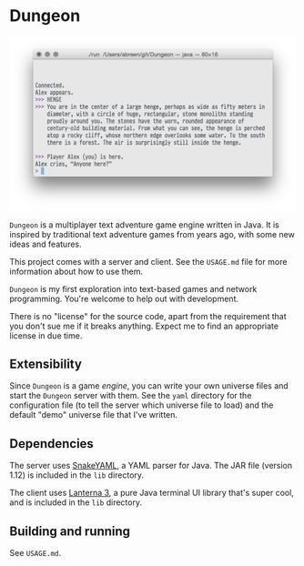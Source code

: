 # Dungeon

![Logged into a server](https://raw.githubusercontent.com/abreen/Dungeon/master/screenshot.png)

`Dungeon` is a multiplayer text adventure game engine written in Java. It
is inspired by traditional text adventure games from years ago, with some
new ideas and features.

This project comes with a server and client. See the `USAGE.md` file for
more information about how to use them.

`Dungeon` is my first exploration into text-based games and network
programming. You're welcome to help out with development.

There is no "license" for the source code, apart from the requirement that
you don't sue me if it breaks anything. Expect me to find an appropriate
license in due time.


## Extensibility

Since `Dungeon` is a game *engine*, you can write your own universe files
and start the `Dungeon` server with them. See the `yaml` directory for
the configuration file (to tell the server which universe file to
load) and the default "demo" universe file that I've written.

## Dependencies

The server uses [SnakeYAML][snakeyaml], a YAML parser for Java. The JAR
file (version 1.12) is included in the `lib` directory.

The client uses [Lanterna 3][lanterna], a pure Java terminal UI library
that's super cool, and is included in the `lib` directory.


## Building and running

See `USAGE.md`.

[snakeyaml]: http://code.google.com/p/snakeyaml/
[lanterna]: http://code.google.com/p/lanterna/
